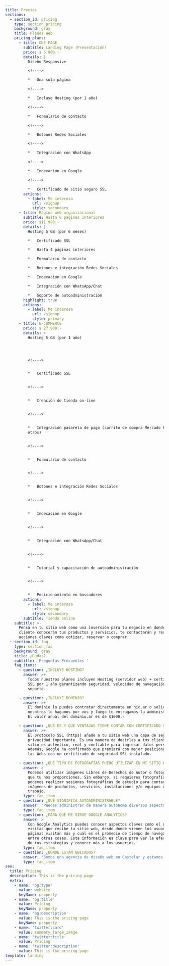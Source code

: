 ```yaml
---
title: Precios
sections:
  - section_id: pricing
    type: section_pricing
    background: gray
    title: Planes Web
    pricing_plans:
      - title: ONE PAGE
        subtitle: Landing Page (Presentación)
        price: $ 5.900.-
        details: |
          Diseño Responsive

          <!---->

          *   Una sóla página

          <!---->

          *   Incluye Hosting (por 1 año)

          <!---->

          *   Formulario de contacto

          <!---->

          *   Botones Redes Sociales

          <!---->

          *   Integración con WhatsApp

          <!---->

          *   Indexación en Google

          <!---->

          *   Certificado de sitio seguro SSL
        actions:
          - label: Me interesa
            url: /signup
            style: secondary
      - title: Página web organizacional
        subtitle: Hasta 6 páginas interiores
        price: $11.900.-
        details: |
          Hosting 5 GB (por 6 meses)

          *   Certificado SSL

          *   Hasta 4 páginas interiores

          *   Formulario de contacto

          *   Botones e integración Redes Sociales

          *   Indexación en Google

          *   Integración con WhatsApp/Chat

          *   Soporte de autoadministración
        highlight: true
        actions:
          - label: Me interesa
            url: /signup
            style: primary
      - title: E-COMMERCE
        price: $ 27.900.-
        details: >
          Hosting 5 GB (por 1 año)




          <!---->


          *   Certificado SSL


          <!---->


          *   Creación de tienda on-line


          <!---->


          *   Integración pasarela de pago (carrito de compra Mercado Pago,
          otros)


          <!---->


          *   Formulario de contacto


          <!---->


          *   Botones e integración Redes Sociales


          <!---->


          *   Indexación en Google


          <!---->


          *   Integración con WhatsApp/Chat


          <!---->


          *   Tutorial y capacitación de autoadministración


          <!---->


          *   Posicionamiento en buscadores
        actions:
          - label: Me interesa
            url: /signup
            style: secondary
        subtitle: Tienda online
    subtitle: >-
      Pensá en tu sitio web como una inversión para tu negocio en donde los
      cliente conocerán tus productos y servicios, te contactarán y realizarán
      acciones claves como cotizar, reservar o comprar.  
  - section_id: faq
    type: section_faq
    background: gray
    title: ¿Dudas?
    subtitle: 'Preguntas Frecuentes '
    faq_items:
      - question: ¿INCLUYE HOSTING?
        answer: >+
          Todos nuestros planes incluyen Hosting (servidor web) + certificado
          SSL por 1 año garantizando seguridad, velocidad de navegación y
          soporte.

      - question: ¿INCLUYE DOMINIO?
        answer: >+
          El dominio lo puedes contratar directamente en nic.ar o solicitar que
          nosotros lo hagamos por vos y luego te entragamos la administración.
          El valor anual del dominio.ar es de $1000.-

      - question: ¿QUÉ ES Y QUÉ VENTAJAS TIENE CONTAR CON CERTIFICADO SSL EN MI WEB?
        answer: >+
          El protocolo SSL (https) añade a tu sitio web una capa de seguridad y
          privacidad importante. Es una manera de decirles a tus clientes que el
          sitio es auténtico, real y confiable para ingresar datos personales.
          Además, Google ha confirmado que premiará con mejor posicionamiento
          las Webs con un certificado de seguridad SSL instalado.

      - question: ¿QUÉ TIPO DE FOTOGRAFÍAS PUEDO UTILIZAR EN MI SITIO WEB?
        answer: >
          Podemos utilizar imágenes Libres de Derechos de Autor o fotografías
          que tu nos proporciones. Sin embargo, si requieres fotografías propias
          podemos realizar sesiones fotográficas de estudio para contar con
          imágenes de productos, servicios, instalaciones y/o equipos de
          trabajo.
        type: faq_item
      - question: ¿QUÉ SIGNIFICA AUTOADMINISTRABLE?
        answer: "Puedes administrar de manera autónoma diversos aspectos de tu sitio web como actualizar contenido, textos, editar imágenes, entre otras. En el caso de las webs con tienda online puedes subir y editar productos, categorías, administrar stock, precios y envíos. Tendrás el control total de tu sitio web.\_\n"
        type: faq_item
      - question: ¿PARA QUÉ ME SIRVE GOOGLE ANALYTICS?
        answer: >
          Con Google Analytics puedes conocer aspectos claves como el número de
          visitas que recibe tu sitio web, desde dónde vienen los usuarios, qué
          páginas visitan más y cuál es el promedio de tiempo de navegación,
          entre otras cosas. Esta información es clave para ver la efectividad
          de tus estrategias y conocer más a los usuarios.
        type: faq_item
      - question: ¿DÓNDE ESTÁN UBICADOS?
        answer: "Somos una agencia de diseño web en Castelar y estamos ubicados en Munich 3829. Sin embargo, podemos trabajar a distancia a través de reuniones por videollamada.\_\n\n"
        type: faq_item
seo:
  title: Pricing
  description: This is the pricing page
  extra:
    - name: 'og:type'
      value: website
      keyName: property
    - name: 'og:title'
      value: Pricing
      keyName: property
    - name: 'og:description'
      value: This is the pricing page
      keyName: property
    - name: 'twitter:card'
      value: summary_large_image
    - name: 'twitter:title'
      value: Pricing
    - name: 'twitter:description'
      value: This is the pricing page
template: landing
---
```

